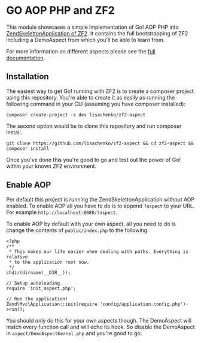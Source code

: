 GO AOP PHP and ZF2
==================

This module showcases a simple implementation of Go! AOP PHP into [ZendSkelettonApplication of ZF2](https://github.com/zendframework/ZendSkeletonApplication).
It contains the full bootstrapping of ZF2 including a DemoAspect from which you'll be able to learn from.

For more information on different aspects please see the [full documentation](http://go.aopphp.com/docs/).

Installation
------------

The easiest way to get Go! running with ZF2 is to create a composer project using this repository. You're able to 
create it as easily as running the following command in your CLI (assuming you have composer installed):

    composer create-project -s dev lisachenko/zf2-aspect

The second option would be to clone this repository and run composer install.

    git clone https://github.com/lisachenko/zf2-aspect && cd zf2-aspect && composer install

Once you've done this you're good to go and test out the power of Go! within your known ZF2 environment.

Enable AOP
----------

Per default this project is running the ZendSkelettonApplication without AOP enabled. To enable AOP all you have to
do is to append ```?aspect``` to your URL. For example ```http://localhost:8080/?aspect```.

To enable AOP by default with your own aspect, all you need to do is change the contents of ```public/index.php``` to
the following:

    <?php
    /**
     * This makes our life easier when dealing with paths. Everything is relative
     * to the application root now.
     */
    chdir(dirname(__DIR__));
    
    // Setup autoloading
    require 'init_aspect.php';
    
    // Run the application!
    Zend\Mvc\Application::init(require 'config/application.config.php')->run();

You should only do this for your own aspects though. The DemoAspect will match every function call and will echo its 
hook. So disable the DemoAspect in ```aspect/DemoAspectKernel.php``` and you're good to go.